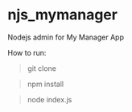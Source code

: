# njs_mymanager
Nodejs admin for My Manager App

How to run:

> git clone

> npm install

> node index.js
